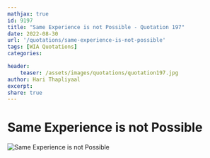 ```yaml
---
mathjax: true
id: 9197
title: "Same Experience is not Possible - Quotation 197"
date: 2022-08-30
url: '/quotations/same-experience-is-not-possible'
tags: [WIA Quotations] 
categories: 

header:
    teaser: /assets/images/quotations/quotation197.jpg
author: Hari Thapliyaal 
excerpt:
share: true 
---
```


# Same Experience is not Possible

![Same Experience is not Possible](/assets/images/quotations/quotation197.jpg)
